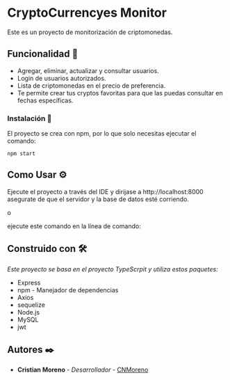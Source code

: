 
# CryptoCurrencyes Monitor

Este es un proyecto de monitorización de criptomonedas.

## Funcionalidad 🚀

- Agregar, eliminar, actualizar y consultar usuarios.
- Login de usuarios autorizados.
- Lista de criptomonedas en el precio de preferencia.
- Te permite crear tus cryptos favoritas para que las puedas consultar en fechas específicas.



### Instalación 🔧

El proyecto se crea con npm, por lo que solo necesitas ejecutar el comando:

```
npm start

```


## Como Usar ⚙️

Ejecute el proyecto a través del IDE y dirijase a http://localhost:8000 asegurate de que el servidor y la base de datos esté corriendo.

o

ejecute este comando en la línea de comando:


## Construido con 🛠️

_Este proyecto se basa en el proyecto TypeScrpit y utiliza estos paquetes:_

* Express
* npm - Manejador de dependencias
* Axios
* sequelize
* Node.js
* MySQL
* jwt



## Autores ✒️


* **Cristian Moreno** - *Desarrollador* - [CNMoreno](https://github.com/CNMoreno)


